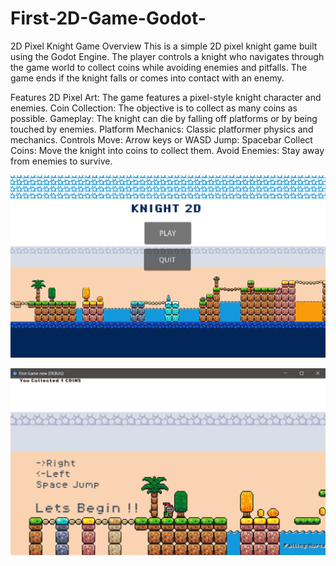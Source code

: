 # First-2D-Game-Godot-   

2D Pixel Knight Game
Overview
This is a simple 2D pixel knight game built using the Godot Engine. The player controls a knight who navigates through the game world to collect coins while avoiding enemies and pitfalls. The game ends if the knight falls or comes into contact with an enemy.

Features
2D Pixel Art: The game features a pixel-style knight character and enemies.
Coin Collection: The objective is to collect as many coins as possible.
Gameplay: The knight can die by falling off platforms or by being touched by enemies.
Platform Mechanics: Classic platformer physics and mechanics.
Controls
Move: Arrow keys or WASD
Jump: Spacebar
Collect Coins: Move the knight into coins to collect them.
Avoid Enemies: Stay away from enemies to survive.


![Game main screen](https://github.com/Yuv15/First-2D-Game-Godot-/blob/main/brackeys_platformer_assets/Game%20SS/Game%20main%20screen.png)   


![Play screen](https://github.com/Yuv15/First-2D-Game-Godot-/blob/main/brackeys_platformer_assets/Game%20SS/Play%20screen.png)
